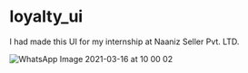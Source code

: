 # loyalty_ui

I had made this UI for my internship at Naaniz Seller Pvt. LTD.

![WhatsApp Image 2021-03-16 at 10 00 02](https://user-images.githubusercontent.com/52932210/111256192-84db7000-863e-11eb-8fcd-e3b8a4ccfb76.jpeg)


